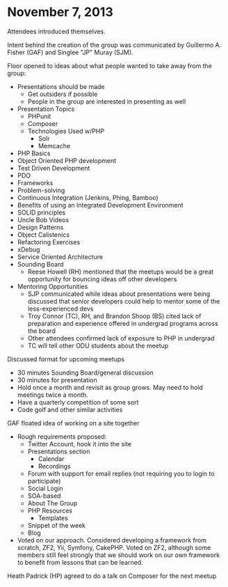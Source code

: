 November 7, 2013
================

Attendees introduced themselves.

Intent behind the creation of the group was communicated by Guillermo A. Fisher (GAF) and Singlee "JP" Muray (SJM).

Floor opened to ideas about what people wanted to take away from the group:
* Presentations should be made
  * Get outsiders if possible
  * People in the group are interested in presenting as well
* Presentation Topics
  * PHPunit
  * Composer
  * Technologies Used w/PHP
    * Solr
    * Memcache
* PHP Basics
* Object Oriented PHP development
* Test Driven Development
* PDO
* Frameworks
* Problem-solving
* Continuous Integration (Jenkins, Phing, Bamboo)
* Benefits of using an Integrated Development Environment
* SOLID principles
* Uncle Bob Videos
* Design Patterns
* Object Calistenics
* Refactoring Exercises
* xDebug
* Service Oriented Architecture
* Sounding Board
  * Reese Howell (RH) mentioned that the meetups would be a great opportunity for bouncing ideas off other developers
* Mentoring Opportunities
  * SJP communicated while ideas about presentations were being discussed that senior developers could help to mentor some of the less-experienced devs
  * Troy Connor (TC), RH, and Brandon Shoop (BS) cited lack of preparation and experience offered in undergrad programs across the board
  * Other attendees confirmed lack of exposure to PHP in undergrad
  * TC will tell other ODU students about the meetup

Discussed format for upcoming meetups
* 30 minutes Sounding Board/general discussion
* 30 minutes for presentation
* Hold once a month and revisit as group grows. May need to hold meetings twice a month.
* Have a quarterly competition of some sort
* Code golf and other similar activities

GAF floated idea of working on a site together
* Rough requirements proposed:
  * Twitter Account, hook it into the site
  * Presentations section
    * Calendar
    * Recordings
  * Forum with support for email replies (not requiring you to login to participate)
  * Social Login
  * SOA-based
  * About The Group
  * PHP Resources
    * Templates
  * Snippet of the week
  * Blog
* Voted on our approach. Considered developing a framework from scratch, ZF2, Yii, Symfony, CakePHP. Voted on ZF2, although some members still feel strongly that we should work on our own framework to benefit from lessons that can be learned.

Heath Padrick (HP) agreed to do a talk on Composer for the next meetup
